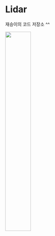 # Lidar

재승이의 코드 저장소 ^^

<img src="https://user-images.githubusercontent.com/59792475/87429767-3bee9a00-c61f-11ea-8779-1e1a87a4abcf.png" width="40%" height="40%"/></img>
